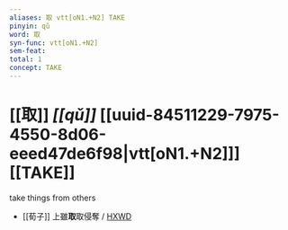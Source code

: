 ```yaml
---
aliases: 取 vtt[oN1.+N2] TAKE
pinyin: qǔ
word: 取
syn-func: vtt[oN1.+N2]
sem-feat: 
total: 1
concept: TAKE 
---
```

# [[取]] *[[qǔ]]*  [[uuid-84511229-7975-4550-8d06-eeed47de6f98|vtt[oN1.+N2]]] [[TAKE]]
take things from others
 - [[荀子]] 上雖**取**取侵奪 / [HXWD](https://hxwd.org/textview.html?location=KR3a0002_tls_010-2a.26)